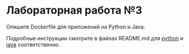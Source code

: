 # Лабораторная работа №3

Опишите Dockerfile для приложений на Python и Java.

Подробные инструкции смотрите в файлах README.md для [python](http://gitlab.devops.ru/pndsdn/devops-lab3/-/blob/main/python/README.md?ref_type=heads) и [java](http://gitlab.devops.ru/pndsdn/devops-lab3/-/blob/main/java/README.md?ref_type=heads) соответственно.